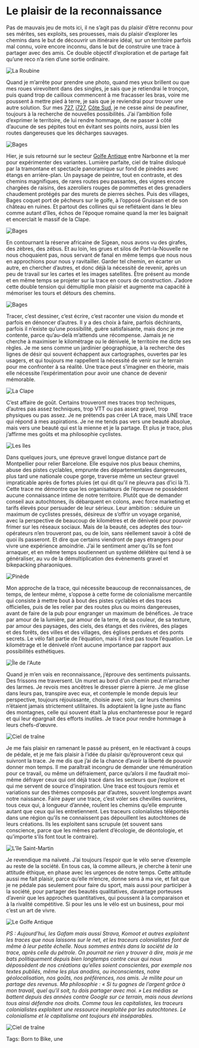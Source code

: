 # Le plaisir de la reconnaissance

Pas de mauvais jeu de mots ici, il ne s’agit pas du plaisir d’être reconnu pour ses mérites, ses exploits, ses prouesses, mais du plaisir d’explorer les chemins dans le but de découvrir un itinéraire idéal, sur un territoire parfois mal connu, voire encore inconnu, dans le but de construire une trace à partager avec des amis. Ce double objectif d’exploration et de partage fait qu’une reco n’a rien d’une sortie ordinaire.<span id="more-64314"></span>

![La Roubine](https://tcrouzet.com/images_tc/2022/09/IMG_9186.jpeg)

Quand je m’arrête pour prendre une photo, quand mes yeux brillent ou que mes roues virevoltent dans des singles, je sais que je retiendrai le tronçon, puis quand trop de cailloux commencent à me fracasser les bras, voire me poussent à mettre pied à terre, je sais que je reviendrai pour trouver une autre solution. Sur mes [727](https://tcrouzet.com/727tour), [i727](https://tcrouzet.com/i727), [Côte Sud](https://tcrouzet.com/cote-sud/), je ne cesse ainsi de peaufiner, toujours à la recherche de nouvelles possibilités. J’ai l’ambition folle d’exprimer le territoire, de lui rendre hommage, de ne passer à côté d’aucune de ses pépites tout en évitant ses points noirs, aussi bien les routes dangereuses que les décharges sauvages.

![Bages](https://tcrouzet.com/images_tc/2022/09/IMG_9195.jpeg)

Hier, je suis retourné sur le secteur [Golfe Antique](https://auderando.fr/dev/grp/grp-sentier-du-golfe-antique/) entre Narbonne et la mer pour expérimenter des variantes. Lumière parfaite, ciel de traîne disloqué par la tramontane et spectacle panoramique sur fond de pinèdes avec étangs en arrière-plan. Un paysage de peintre, tout en contraste, et des chemins magnifiques, de rares routes peu passantes, des vignes encore chargées de raisins, des azeroliers rouges de pommettes et des grenadiers chaudement protégés par des murets de pierres sèches. Puis des villages, Bages coquet port de pêcheurs sur le golfe, à l’opposé Gruissan et de son château en ruines. Et partout des collines qui se reflétaient dans le bleu comme autant d’îles, échos de l’époque romaine quand la mer les baignait et encerclait le massif de la Clape.

![Bages](https://tcrouzet.com/images_tc/2022/09/IMG_9202.jpeg)

En contournant la réserve africaine de Sigean, nous avons vu des girafes, des zèbres, des zébus. Et au loin, les grues et silos de Port-la-Nouvelle ne nous choquaient pas, nous servant de fanal en même temps que nous nous en approchions pour nous y ravitailler. Garder tel chemin, en écarter un autre, en chercher d’autres, et donc déjà la nécessité de revenir, après un peu de travail sur les cartes et les images satellites. Être présent au monde et en même temps se projeter sur la trace en cours de construction. J’adore cette double tension qui démultiplie mon plaisir et augmente ma capacité à mémoriser les tours et détours des chemins.

![Bages](https://tcrouzet.com/images_tc/2022/09/IMG_9210.jpeg)

Tracer, c’est dessiner, c’est écrire, c’est raconter une vision du monde et parfois en dénoncer d’autres. Il y a des choix à faire, parfois déchirants, parfois il n’existe qu’une possibilité, guère satisfaisante, mais donc je me contente, parce qu’au-delà m’attends une récompense. Jamais je ne cherche à maximiser le kilométrage ou le dénivelé, le territoire me dicte ses règles. Je me sens comme un jardinier géographique, à la recherche des lignes de désir qui souvent échappent aux cartographes, ouvertes par les usagers, et qui toujours me rappellent la nécessité de venir sur le terrain pour me confronter à sa réalité. Une trace peut s’imaginer en théorie, mais elle nécessite l’expérimentation pour avoir une chance de devenir mémorable.

![La Clape](https://tcrouzet.com/images_tc/2022/09/IMG_9221.jpeg)

C’est affaire de goût. Certains trouveront mes traces trop techniques, d’autres pas assez techniques, trop VTT ou pas assez gravel, trop physiques ou pas assez. Je ne prétends pas créer LA trace, mais UNE trace qui répond à mes aspirations. Je ne me tends pas vers une beauté absolue, mais vers une beauté qui est la mienne et je la partage. Et plus je trace, plus j’affirme mes goûts et ma philosophie cyclistes.

![Les îles](https://tcrouzet.com/images_tc/2022/09/IMG_9226.jpeg)

Dans quelques jours, une épreuve gravel longue distance part de Montpellier pour relier Barcelone. Elle esquive nos plus beaux chemins, abuse des pistes cyclables, emprunte des départementales dangereuses, plus tard une nationale coupe gorge, traverse même un secteur gravel impraticable après de fortes pluies (et qui dit qu’il ne pleuvra pas d’ici là ?). Cette trace me démontre que les organisateurs de l’épreuve ne possèdent aucune connaissance intime de notre territoire. Plutôt que de demander conseil aux autochtones, ils débarquent en colons, avec force marketing et tarifs élevés pour persuader de leur sérieux. Leur ambition : séduire un maximum de cyclistes pressés, désireux de s’offrir un voyage organisé, avec la perspective de beaucoup de kilomètres et de dénivelé pour pouvoir frimer sur les réseaux sociaux. Mais de la beauté, ces adeptes des tour-opérateurs n’en trouveront pas, ou de loin, sans réellement savoir à côté de quoi ils passeront. Et dire que certains viendront de pays étrangers pour vivre une expérience amoindrie. J’ai le sentiment amer qu’ils se font arnaquer, et en même temps soutiennent un système délétère qui tend à se généraliser, au vu de la démultiplication des évènements gravel et bikepacking pharaoniques.

![Pinède](https://tcrouzet.com/images_tc/2022/09/IMG_9235.jpeg)

Mon approche de la trace, qui nécessite beaucoup de reconnaissances, de temps, de lenteur même, s’oppose à cette forme de colonialisme mercantile qui consiste à mettre bout à bout des pistes cyclables et des traces officielles, puis de les relier par des routes plus ou moins dangereuses, avant de faire de la pub pour engranger un maximum de bénéfices. Je trace par amour de la lumière, par amour de la terre, de sa couleur, de sa texture, par amour des paysages, des ciels, des étangs et des rivières, des plages et des forêts, des villes et des villages, des églises perdues et des ponts secrets. Le vélo fait partie de l’équation, mais il n’est pas toute l’équation. Le kilométrage et le dénivelé n’ont aucune importance par rapport aux possibilités esthétiques.

![Île de l'Aute](https://tcrouzet.com/images_tc/2022/09/IMG_9241.jpeg)

Quand je m’en vais en reconnaissance, j’éprouve des sentiments puissants. Des frissons me traversent. Un muret au bord d’un chemin peut m’arracher des larmes. Je revois mes ancêtres le dresser pierre à pierre. Je me glisse dans leurs pas, transpire avec eux, et contemple le monde depuis leur perspective, toujours réjouissante, choisie avec soin, car leurs chemins n’étaient jamais strictement utilitaires. Ils adoptaient la ligne juste au flanc des montagnes, celle qui souvent était la plus enchanteresse pour le regard et qui leur épargnait des efforts inutiles. Je trace pour rendre hommage à leurs chefs-d’œuvre.

![Ciel de traîne](https://tcrouzet.com/images_tc/2022/09/IMG_9246.jpeg)

Je me fais plaisir en ramenant le passé au présent, en le réactivant à coups de pédale, et je me fais plaisir à l’idée du plaisir qu’éprouveront ceux qui suivront la trace. Je me dis que j’ai de la chance d’avoir la liberté de pouvoir donner mon temps. Il me paraîtrait incongru de demander une rémunération pour ce travail, ou même un défraiement, parce qu’alors il me faudrait moi-même défrayer ceux qui ont déjà tracé dans les secteurs que j’explore et qui me servent de source d’inspiration. Une trace est toujours remix et variations sur des thèmes composés par d’autres, souvent longtemps avant notre naissance. Faire payer une trace, c’est voler ses chevilles ouvrières, tous ceux qui, à longueur d’année, roulent les chemins qu’elle emprunte autant que ceux qui les entretiennent. Les traceurs colonialistes téléportés dans une région qu’ils ne connaissent pas dépouillent les autochtones de leurs créations. Ils les exploitent sans scrupule (et souvent sans conscience, parce que les mêmes parlent d’écologie, de déontologie, et qu’importe s’ils font tout le contraire).

![L'île Saint-Martin](https://tcrouzet.com/images_tc/2022/09/IMG_9257.jpeg)

Je revendique ma naïveté. J’ai toujours l’espoir que le vélo serve d’exemple au reste de la société. En tous cas, là comme ailleurs, je cherche à tenir une attitude éthique, en phase avec les urgences de notre temps. Cette attitude aussi me fait plaisir, parce qu’elle m’encre, donne sens à ma vie, et fait que je ne pédale pas seulement pour faire du sport, mais aussi pour participer à la société, pour partager des beautés qualitatives, davantage porteuses d’avenir que les approches quantitatives, qui poussent à la comparaison et à la rivalité compétitive. Si pour les uns le vélo est un business, pour moi c’est un art de vivre.

![Le Golfe Antique](https://tcrouzet.com/images_tc/2022/09/IMG_9261.jpeg)

*PS : Aujourd’hui, les Gafam mais aussi Strava, Komoot et autres exploitent les traces que nous laissons sur le net, et les traceurs colonialistes font de même à leur petite échelle. Nous sommes entrés dans la société de la trace, après celle du pétrole. On pourrait ne rien y trouver à dire, mais je me bats politiquement depuis bien longtemps contre ceux qui nous dépossèdent de nos créations qu’elles soient conscientes, par exemple nos textes publiés, même les plus anodins, ou inconscientes, notre géolocalisation, nos goûts, nos préférences, nos amis. Je milite pour un partage des revenus. Ma philosophie : « Si tu gagnes de l’argent grâce à mon travail, quel qu’il soit, tu dois partager avec moi. » Les médias se battent depuis des années contre Google sur ce terrain, mais nous devrions tous ainsi défendre nos droits. Comme tous les capitalistes, les traceurs colonialistes exploitent une ressource inexploitée par les autochtones. Le colonialisme et le capitalisme ont toujours été inséparables.*

![Ciel de traîne](https://tcrouzet.com/images_tc/2022/09/IMG_9289.jpeg)



Tags: Born to Bike, une